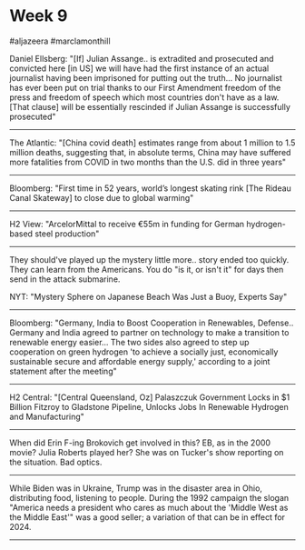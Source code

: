 # Week 9

\#aljazeera \#marclamonthill

Daniel Ellsberg: "[If] Julian Assange.. is extradited and prosecuted
and convicted here [in US] we will have had the first instance of an
actual journalist having been imprisoned for putting out the
truth... No journalist has ever been put on trial thanks to our First
Amendment freedom of the press and freedom of speech which most
countries don't have as a law.  [That clause] will be essentially
rescinded if Julian Assange is successfully prosecuted"

---

The Atlantic: "[China covid death] estimates range from about 1
million to 1.5 million deaths, suggesting that, in absolute terms,
China may have suffered more fatalities from COVID in two months than
the U.S. did in three years"

---

Bloomberg: "First time in 52 years, world’s longest skating rink [The
Rideau Canal Skateway] to close due to global warming"

---

H2 View: "ArcelorMittal to receive €55m in funding for German
hydrogen-based steel production"

---

They should've played up the mystery little more.. story ended too
quickly. They can learn from the Americans. You do "is it, or isn't
it" for days then send in the attack submarine.

NYT: "Mystery Sphere on Japanese Beach Was Just a Buoy, Experts Say"

---

Bloomberg: "Germany, India to Boost Cooperation in Renewables,
Defense.. Germany and India agreed to partner on technology to make a
transition to renewable energy easier... The two sides also agreed to
step up cooperation on green hydrogen 'to achieve a socially just,
economically sustainable secure and affordable energy supply,'
according to a joint statement after the meeting"

---

H2 Central: "[Central Queensland, Oz] Palaszczuk Government Locks in
$1 Billion Fitzroy to Gladstone Pipeline, Unlocks Jobs In Renewable
Hydrogen and Manufacturing"

---

When did Erin F-ing Brokovich get involved in this? EB, as in the 2000
movie? Julia Roberts played her? She was on Tucker's show reporting on
the situation. Bad optics.

---

While Biden was in Ukraine, Trump was in the disaster area in Ohio,
distributing food, listening to people. During the 1992 campaign the
slogan "America needs a president who cares as much about the 'Middle
West as the Middle East'" was a good seller; a variation of that can
be in effect for 2024.

---
